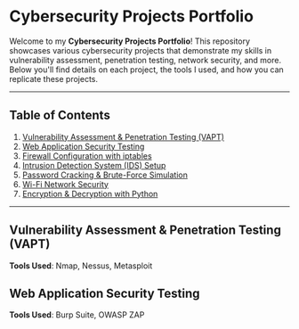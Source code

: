 # Cybersecurity Projects Portfolio

Welcome to my **Cybersecurity Projects Portfolio**! This repository showcases various cybersecurity projects that demonstrate my skills in vulnerability assessment, penetration testing, network security, and more. Below you'll find details on each project, the tools I used, and how you can replicate these projects.

---

## Table of Contents
1. [Vulnerability Assessment & Penetration Testing (VAPT)](#vulnerability-assessment--penetration-testing-vapt)
2. [Web Application Security Testing](#web-application-security-testing)
3. [Firewall Configuration with iptables](#firewall-configuration-with-iptables)
4. [Intrusion Detection System (IDS) Setup](#intrusion-detection-system-ids-setup)
5. [Password Cracking & Brute-Force Simulation](#password-cracking--brute-force-simulation)
6. [Wi-Fi Network Security](#wi-fi-network-security)
7. [Encryption & Decryption with Python](#encryption--decryption-with-python)

---

## Vulnerability Assessment & Penetration Testing (VAPT)
**Tools Used**: Nmap, Nessus, Metasploit

## Web Application Security Testing
**Tools Used**: Burp Suite, OWASP ZAP

<!-- Continue with more project sections as needed -->
